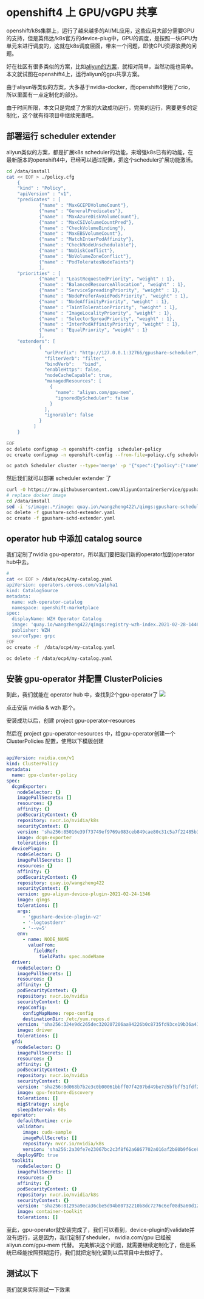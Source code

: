 # openshift4 上 GPU/vGPU 共享

openshift/k8s集群上，运行了越来越多的AI/ML应用，这些应用大部分需要GPU的支持，但是英伟达/k8s官方的device-plug中，GPU的调度，是按照一块GPU为单元来进行调度的，这就在k8s调度层面，带来一个问题，即使GPU资源浪费的问题。

好在社区有很多类似的方案，比如[aliyun的方案](https://github.com/AliyunContainerService/gpushare-scheduler-extender)，就相对简单，当然功能也简单。本文就试图在openshift4上，运行aliyun的gpu共享方案。

由于aliyun等类似的方案，大多基于nvidia-docker，而openshift4使用了crio，所以里面有一点定制化的部分。

由于时间所限，本文只是完成了方案的大致成功运行，完美的运行，需要更多的定制化，这个就有待项目中继续完善吧。

## 部署运行 scheduler extender

aliyun类似的方案，都是扩展k8s scheduler的功能，来增强k8s已有的功能，在最新版本的openshift4中，已经可以通过配置，把这个scheduler扩展功能激活。

```bash
cd /data/install
cat << EOF > ./policy.cfg
    {
    "kind" : "Policy",
    "apiVersion" : "v1",
    "predicates" : [
            {"name" : "MaxGCEPDVolumeCount"},
            {"name" : "GeneralPredicates"},
            {"name" : "MaxAzureDiskVolumeCount"},
            {"name" : "MaxCSIVolumeCountPred"},
            {"name" : "CheckVolumeBinding"},
            {"name" : "MaxEBSVolumeCount"},
            {"name" : "MatchInterPodAffinity"},
            {"name" : "CheckNodeUnschedulable"},
            {"name" : "NoDiskConflict"},
            {"name" : "NoVolumeZoneConflict"},
            {"name" : "PodToleratesNodeTaints"}
            ],
    "priorities" : [
            {"name" : "LeastRequestedPriority", "weight" : 1},
            {"name" : "BalancedResourceAllocation", "weight" : 1},
            {"name" : "ServiceSpreadingPriority", "weight" : 1},
            {"name" : "NodePreferAvoidPodsPriority", "weight" : 1},
            {"name" : "NodeAffinityPriority", "weight" : 1},
            {"name" : "TaintTolerationPriority", "weight" : 1},
            {"name" : "ImageLocalityPriority", "weight" : 1},
            {"name" : "SelectorSpreadPriority", "weight" : 1},
            {"name" : "InterPodAffinityPriority", "weight" : 1},
            {"name" : "EqualPriority", "weight" : 1}
            ],
    "extenders": [
            {
              "urlPrefix": "http://127.0.0.1:32766/gpushare-scheduler",
              "filterVerb": "filter",
              "bindVerb":   "bind",
              "enableHttps": false,
              "nodeCacheCapable": true,
              "managedResources": [
                {
                  "name": "aliyun.com/gpu-mem",
                  "ignoredByScheduler": false
                }
              ],
              "ignorable": false
            }
          ]
    }
   
EOF
oc delete configmap -n openshift-config  scheduler-policy
oc create configmap -n openshift-config --from-file=policy.cfg scheduler-policy

oc patch Scheduler cluster --type='merge' -p '{"spec":{"policy":{"name":"scheduler-policy"}}}' --type=merge

```

然后我们就可以部署 scheduler extender 了

```bash
curl -O https://raw.githubusercontent.com/AliyunContainerService/gpushare-scheduler-extender/master/config/gpushare-schd-extender.yaml
# replace docker image
cd /data/install
sed -i 's/image:.*/image: quay.io\/wangzheng422\/qimgs:gpushare-scheduler-extender-2021-02-26-1339/' gpushare-schd-extender.yaml
oc delete -f gpushare-schd-extender.yaml
oc create -f gpushare-schd-extender.yaml

```

## operator hub 中添加 catalog source

我们定制了nvidia gpu-operator，所以我们要把我们新的operator加到operator hub中去。

```bash
#
cat << EOF > /data/ocp4/my-catalog.yaml
apiVersion: operators.coreos.com/v1alpha1
kind: CatalogSource
metadata:
  name: wzh-operator-catalog
  namespace: openshift-marketplace
spec:
  displayName: WZH Operator Catalog
  image: 'quay.io/wangzheng422/qimgs:registry-wzh-index.2021-02-28-1446'
  publisher: WZH
  sourceType: grpc
EOF
oc create -f  /data/ocp4/my-catalog.yaml

oc delete -f /data/ocp4/my-catalog.yaml

```

## 安装 gpu-operator 并配置 ClusterPolicies

到此，我们就能在 operator hub 中，查找到2个gpu-operator了
![](imgs/2021-02-28-15-02-17.png)

点击安装 nvidia & wzh 那个。

安装成功以后，创建 project gpu-operator-resources

然后在 project gpu-operator-resources 中，给gpu-operator创建一个ClusterPolicies 配置，使用以下模版创建

```yaml

apiVersion: nvidia.com/v1
kind: ClusterPolicy
metadata:
  name: gpu-cluster-policy
spec:
  dcgmExporter:
    nodeSelector: {}
    imagePullSecrets: []
    resources: {}
    affinity: {}
    podSecurityContext: {}
    repository: nvcr.io/nvidia/k8s
    securityContext: {}
    version: 'sha256:85016e39f73749ef9769a083ceb849cae80c31c5a7f22485b3ba4aa590ec7b88'
    image: dcgm-exporter
    tolerations: []
  devicePlugin:
    nodeSelector: {}
    imagePullSecrets: []
    resources: {}
    affinity: {}
    podSecurityContext: {}
    repository: quay.io/wangzheng422
    securityContext: {}
    version: gpu-aliyun-device-plugin-2021-02-24-1346
    image: qimgs
    tolerations: []
    args:
      - 'gpushare-device-plugin-v2'
      - '-logtostderr'
      - '--v=5'
    env:
      - name: NODE_NAME
        valueFrom:
          fieldRef:
            fieldPath: spec.nodeName
  driver:
    nodeSelector: {}
    imagePullSecrets: []
    resources: {}
    affinity: {}
    podSecurityContext: {}
    repository: nvcr.io/nvidia
    securityContext: {}
    repoConfig:
      configMapName: repo-config
      destinationDir: /etc/yum.repos.d
    version: 'sha256:324e9dc265dec320207206aa94226b0c8735fd93ce19b36a415478c95826d934'
    image: driver
    tolerations: []
  gfd:
    nodeSelector: {}
    imagePullSecrets: []
    resources: {}
    affinity: {}
    podSecurityContext: {}
    repository: nvcr.io/nvidia
    securityContext: {}
    version: 'sha256:8d068b7b2e3c0b00061bbff07f4207bd49be7d5bfbff51fdf247bc91e3f27a14'
    image: gpu-feature-discovery
    tolerations: []
    migStrategy: single
    sleepInterval: 60s
  operator:
    defaultRuntime: crio
    validator:
      image: cuda-sample
      imagePullSecrets: []
      repository: nvcr.io/nvidia/k8s
      version: 'sha256:2a30fe7e23067bc2c3f8f62a6867702a016af2b80b9f6ce861f3fea4dfd85bc2'
    deployGFD: true
  toolkit:
    nodeSelector: {}
    imagePullSecrets: []
    resources: {}
    affinity: {}
    podSecurityContext: {}
    repository: nvcr.io/nvidia/k8s
    securityContext: {}
    version: 'sha256:81295a9eca36cbe5d94b80732210b8dc7276c6ef08d5a60d12e50479b9e542cd'
    image: container-toolkit
    tolerations: []

```

至此，gpu-operator就安装完成了，我们可以看到，device-plugin的validate并没有运行，这是因为，我们定制了sheduler， nvidia.com/gpu 已经被 aliyun.com/gpu-mem 代替。 完美解决这个问题，就需要继续定制化了，但是系统已经能按照预期运行，我们就把定制化留到以后项目中去做好了。

## 测试以下

我们就来实际测试一下效果

```bash


```


